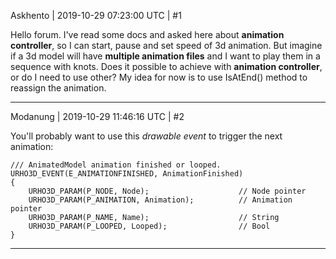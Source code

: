 Askhento | 2019-10-29 07:23:00 UTC | #1

Hello forum. I've read some docs and asked here about **animation controller**, so I can start, pause and set speed of 3d animation. But imagine if a 3d model will have **multiple animation files**  and I want to play them in a sequence with knots. Does it possible to achieve with **animation controller**, or do I need to use other?
My idea for now is to use IsAtEnd() method to reassign the animation.

-------------------------

Modanung | 2019-10-29 11:46:16 UTC | #2

You'll probably want to use this _drawable event_ to trigger the next animation:
```
/// AnimatedModel animation finished or looped.
URHO3D_EVENT(E_ANIMATIONFINISHED, AnimationFinished)
{
    URHO3D_PARAM(P_NODE, Node);                    // Node pointer
    URHO3D_PARAM(P_ANIMATION, Animation);          // Animation pointer
    URHO3D_PARAM(P_NAME, Name);                    // String
    URHO3D_PARAM(P_LOOPED, Looped);                // Bool
}
```

-------------------------

